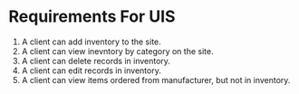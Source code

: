 # Requirements For UIS

1. A client can add inventory to the site.
2. A client can view inevntory by category on the site.
3. A client can delete records in inventory.
4. A client can edit records in inventory.
5. A client can view items ordered from manufacturer, but not in inventory.